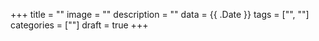 +++
title = ""
image = ""
description = ""
data = {{ .Date }}
tags = ["", ""]
categories = [""]
draft = true
+++
